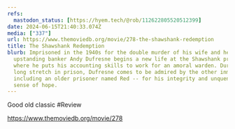 ```yaml
---
refs:
  mastodon_status: [https://hyem.tech/@rob/112622805520512399]
date: 2024-06-15T21:40:33.074Z
media: ["337"]
url: https://www.themoviedb.org/movie/278-the-shawshank-redemption
title: The Shawshank Redemption
blurb: Imprisoned in the 1940s for the double murder of his wife and her lover,
  upstanding banker Andy Dufresne begins a new life at the Shawshank prison,
  where he puts his accounting skills to work for an amoral warden. During his
  long stretch in prison, Dufresne comes to be admired by the other inmates --
  including an older prisoner named Red -- for his integrity and unquenchable
  sense of hope.
---
```


Good old classic #Review

https://www.themoviedb.org/movie/278

